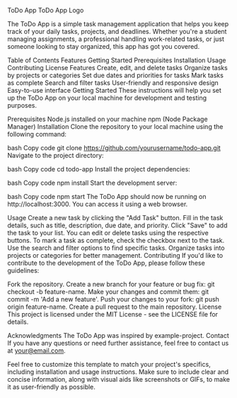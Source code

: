 ToDo App
ToDo App Logo

The ToDo App is a simple task management application that helps you keep track of your daily tasks, projects, and deadlines. Whether you're a student managing assignments, a professional handling work-related tasks, or just someone looking to stay organized, this app has got you covered.

Table of Contents
Features
Getting Started
Prerequisites
Installation
Usage
Contributing
License
Features
Create, edit, and delete tasks
Organize tasks by projects or categories
Set due dates and priorities for tasks
Mark tasks as complete
Search and filter tasks
User-friendly and responsive design
Easy-to-use interface
Getting Started
These instructions will help you set up the ToDo App on your local machine for development and testing purposes.

Prerequisites
Node.js installed on your machine
npm (Node Package Manager)
Installation
Clone the repository to your local machine using the following command:

bash
Copy code
git clone https://github.com/yourusername/todo-app.git
Navigate to the project directory:

bash
Copy code
cd todo-app
Install the project dependencies:

bash
Copy code
npm install
Start the development server:

bash
Copy code
npm start
The ToDo App should now be running on http://localhost:3000. You can access it using a web browser.

Usage
Create a new task by clicking the "Add Task" button.
Fill in the task details, such as title, description, due date, and priority.
Click "Save" to add the task to your list.
You can edit or delete tasks using the respective buttons.
To mark a task as complete, check the checkbox next to the task.
Use the search and filter options to find specific tasks.
Organize tasks into projects or categories for better management.
Contributing
If you'd like to contribute to the development of the ToDo App, please follow these guidelines:

Fork the repository.
Create a new branch for your feature or bug fix: git checkout -b feature-name.
Make your changes and commit them: git commit -m 'Add a new feature'.
Push your changes to your fork: git push origin feature-name.
Create a pull request to the main repository.
License
This project is licensed under the MIT License - see the LICENSE file for details.

Acknowledgments
The ToDo App was inspired by example-project.
Contact
If you have any questions or need further assistance, feel free to contact us at your@email.com.

Feel free to customize this template to match your project's specifics, including installation and usage instructions. Make sure to include clear and concise information, along with visual aids like screenshots or GIFs, to make it as user-friendly as possible.
